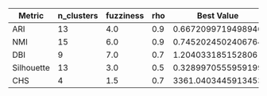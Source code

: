 | Metric | n_clusters | fuzziness | rho | Best Value |
|---|---|---|---|---|
| ARI | 13 | 4.0 | 0.9 | 0.6672099719498946 |
| NMI | 15 | 6.0 | 0.9 | 0.7452024502406764 |
| DBI | 9 | 7.0 | 0.7 | 1.204033185152806 |
| Silhouette | 13 | 3.0 | 0.5 | 0.3289970555959199 |
| CHS | 4 | 1.5 | 0.7 | 3361.0403445913453 |